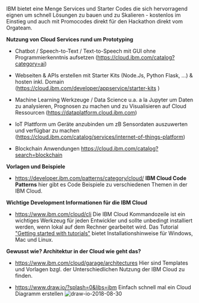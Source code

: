 IBM bietet eine Menge Services und Starter Codes die sich hervorragend eignen um schnell Lösungen zu bauen und zu Skalieren - kostenlos im Einstieg und auch mit Promocodes direkt für den Hackathon direkt vom Orgateam.

**Nutzung von Cloud Services rund um Prototyping**

* Chatbot / Speech-to-Text / Text-to-Speech mit GUI ohne Programmierkenntnis aufsetzen 
    (https://cloud.ibm.com/catalog?category=ai)
     
* Webseiten & APIs erstellen mit Starter Kits (Node.Js, Python Flask, ...) & hosten inkl. Domain 
    (https://cloud.ibm.com/developer/appservice/starter-kits )
     
* Machine Learning Werkzeuge / Data Science u.a. a la Jupyter um Daten zu analysieren, Prognosen zu machen und zu Visualisieren auf Cloud Ressourcen
    (https://dataplatform.cloud.ibm.com)
     
* IoT Plattform um Geräte anzubinden um zB Sensordaten auszuwerten und verfügbar zu machen 
    (https://cloud.ibm.com/catalog/services/internet-of-things-platform)
     
* Blockchain Anwendungen
    https://cloud.ibm.com/catalog?search=blockchain


**Vorlagen und Beispiele**

* https://developer.ibm.com/patterns/category/cloud/ **IBM Cloud Code Patterns** hier gibt es Code Beispiele zu verschiedenen Themen in der IBM Cloud.

**Wichtige Development Informationen für die IBM Cloud**

* https://www.ibm.com/cloud/cli Die IBM Cloud Kommandozeile ist ein wichtiges Werkzeug für jeden Entwickler und sollte unbedingt installiert werden, wenn lokal auf dem Rechner gearbeitet wird. Das Tutorial ["Getting started with tutorials"](https://cloud.ibm.com/docs/tutorials?topic=solution-tutorials-getting-started) bietet Installationshinweise für Windows, Mac und Linux.

**Gewusst wie? Architektur in der Cloud wie geht das?**

* https://www.ibm.com/cloud/garage/architectures
Hier sind Templates und Vorlagen bzgl. der Unterschiedlichen Nutzung der IBM Cloud zu finden.

* https://www.draw.io/?splash=0&libs=ibm Einfach schnell mal ein Cloud Diagramm erstellen
![draw-io-2018-08-30](/uploads/98df40c098d565f0f60b6dd278713711/draw-io-2018-08-30.jpg)